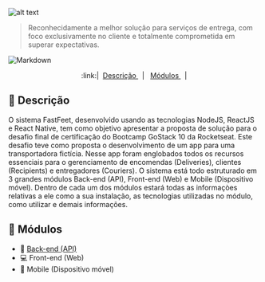 ![alt text][logo]

[logo]: https://i.imgur.com/b9HrmqJ.png "FastFeet Logo"

> Reconhecidamente a melhor solução para serviços de entrega, com foco exclusivamente no cliente e totalmente comprometida em superar expectativas.

![Markdown](https://img.shields.io/badge/Version-0.1-blueviolet?style=plastic)


<p align="center">
:link:| &nbsp;<a href="#page_with_curl-Descrição">Descrição </a> &nbsp;  | &nbsp; <a href="#file_folder-Módulos">Módulos </a> &nbsp; |
</p>

## :page_with_curl: Descrição

O sistema FastFeet, desenvolvido usando as tecnologias NodeJS, ReactJS e React Native, tem como objetivo apresentar a proposta de solução para o desafio final de certificação do Bootcamp GoStack 10 da Rocketseat.
Este desafio teve como proposta o desenvolvimento de um app para uma transportadora fictícia.
Nesse app foram englobados todos os recursos essenciais para o gerenciamento de encomendas (Deliveries), clientes (Recipients) e entregadores (Couriers).
O sistema está todo estruturado em 3 grandes módulos Back-end (API), Front-end (Web) e Mobile (Dispositivo móvel). Dentro de cada um dos módulos estará todas as informaçòes relativas a ele como a sua instalação, as tecnologias utilizadas no módulo, como utilizar e demais informações.

## :file_folder: Módulos

- :wrench: <a href="https://github.com/SDamasceno-Dev/gostack-fastfeet-back_end">Back-end (API)</a>
- :computer: Front-end (Web)
- :iphone: Mobile (Dispositivo móvel)